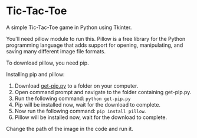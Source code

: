 # Tic-Tac-Toe
A simple Tic-Tac-Toe game in Python using Tkinter.

You'll need pillow module to run this. Pillow is a free library for the Python programming language that adds support for opening, manipulating, and saving many different image file formats.

To download pillow, you need pip.

Installing pip and pillow:
1. Download [get-pip.py](https://bootstrap.pypa.io/get-pip.py) to a folder on your computer.
2. Open command prompt and navigate to the folder containing get-pip.py.
3. Run the following command: ``python get-pip.py``
4. Pip will be installed now, wait for the download to complete.
5. Now run the following command:  ``pip install pillow``.
6. Pillow will be installed now, wait for the download to complete.

Change the path of the image in the code and run it.
